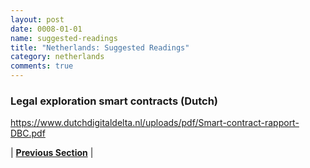 ```yaml
---
layout: post
date: 0008-01-01
name: suggested-readings
title: "Netherlands: Suggested Readings"
category: netherlands
comments: true
---
```


### Legal exploration smart contracts (Dutch)
https://www.dutchdigitaldelta.nl/uploads/pdf/Smart-contract-rapport-DBC.pdf




| **[Previous Section]( https://neo-project.github.io/global-blockchain-compliance-hub//netherlands/netherlands-nullify-smart-contracts.html)** |
